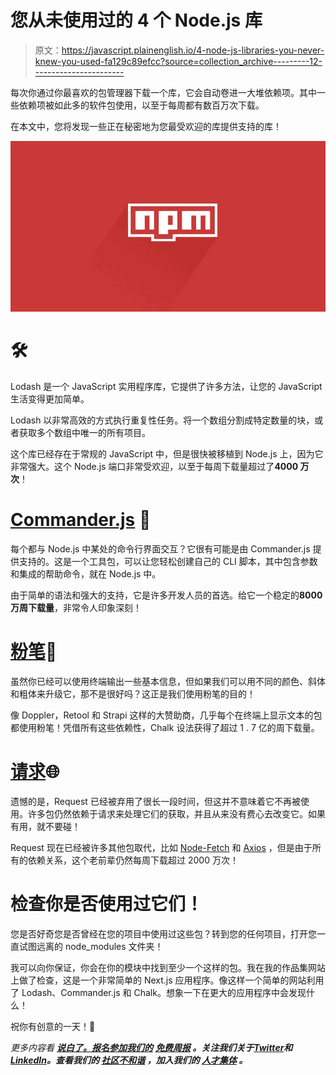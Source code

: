 # 您从未使用过的 4 个 Node.js 库

> 原文：<https://javascript.plainenglish.io/4-node-js-libraries-you-never-knew-you-used-fa129c89efcc?source=collection_archive---------12----------------------->

每次你通过你最喜欢的包管理器下载一个库，它会自动卷进一大堆依赖项。其中一些依赖项被如此多的软件包使用，以至于每周都有数百万次下载。

在本文中，您将发现一些正在秘密地为您最受欢迎的库提供支持的库！

![](img/3b325147b074f7d6d434ddc04c8e16cd.png)

# 🛠

Lodash 是一个 JavaScript 实用程序库，它提供了许多方法，让您的 JavaScript 生活变得更加简单。

Lodash 以非常高效的方式执行重复性任务。将一个数组分割成特定数量的块，或者获取多个数组中唯一的所有项目。

这个库已经存在于常规的 JavaScript 中，但是很快被移植到 Node.js 上，因为它非常强大。这个 Node.js 端口非常受欢迎，以至于每周下载量超过了**4000 万次**！

# [Commander.js](https://www.npmjs.com/package/commander) 👾

每个都与 Node.js 中某处的命令行界面交互？它很有可能是由 Commander.js 提供支持的。这是一个工具包，可以让您轻松创建自己的 CLI 脚本，其中包含参数和集成的帮助命令，就在 Node.js 中。

由于简单的语法和强大的支持，它是许多开发人员的首选。给它一个稳定的**8000 万周下载量**，非常令人印象深刻！

# [粉笔](https://www.npmjs.com/package/chalk)🌈

虽然你已经可以使用终端输出一些基本信息，但如果我们可以用不同的颜色、斜体和粗体来升级它，那不是很好吗？这正是我们使用粉笔的目的！

像 Doppler，Retool 和 Strapi 这样的大赞助商，几乎每个在终端上显示文本的包都使用粉笔！凭借所有这些依赖性，Chalk 设法获得了超过 1 . 7 亿的周下载量。

# [请求](https://www.npmjs.com/package/request)🌐

遗憾的是，Request 已经被弃用了很长一段时间，但这并不意味着它不再被使用。许多包仍然依赖于请求来处理它们的获取，并且从来没有费心去改变它。如果有用，就不要碰！

Request 现在已经被许多其他包取代，比如 [Node-Fetch](https://www.npmjs.com/package/node-fetch) 和 [Axios](npmjs.com/package/axios) ，但是由于所有的依赖关系，这个老前辈仍然每周下载超过 2000 万次！

# 检查你是否使用过它们！

您是否好奇您是否曾经在您的项目中使用过这些包？转到您的任何项目，打开您一直试图远离的 node_modules 文件夹！

我可以向你保证，你会在你的模块中找到至少一个这样的包。我在我的作品集网站上做了检查，这是一个非常简单的 Next.js 应用程序。像这样一个简单的网站利用了 Lodash、Commander.js 和 Chalk。想象一下在更大的应用程序中会发现什么！

祝你有创意的一天！💛

*更多内容看* [***说白了。报名参加我们的***](https://plainenglish.io/) **[***免费周报***](http://newsletter.plainenglish.io/) *。关注我们关于*[***Twitter***](https://twitter.com/inPlainEngHQ)*和*[***LinkedIn***](https://www.linkedin.com/company/inplainenglish/)*。查看我们的* [***社区不和谐***](https://discord.gg/GtDtUAvyhW) *，加入我们的* [***人才集体***](https://inplainenglish.pallet.com/talent/welcome) *。***